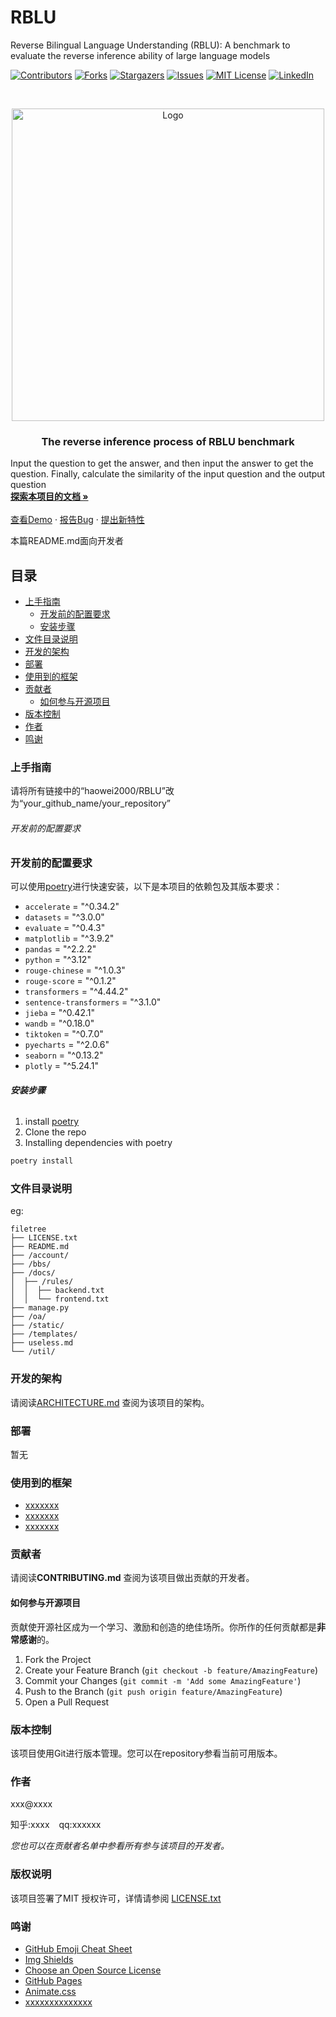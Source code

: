 

# RBLU

Reverse Bilingual Language Understanding (RBLU): A benchmark to evaluate the reverse inference ability of
large language models

<!-- PROJECT SHIELDS -->

[![Contributors][contributors-shield]][contributors-url]
[![Forks][forks-shield]][forks-url]
[![Stargazers][stars-shield]][stars-url]
[![Issues][issues-shield]][issues-url]
[![MIT License][license-shield]][license-url]
[![LinkedIn][linkedin-shield]][linkedin-url]

<!-- PROJECT LOGO -->
<br />

<p align="center">
  <a href="https://github.com/haowei2000/RBLU/">
    <img src="Latex/figure/sum.png" alt="Logo" width="500" height="500">
  </a>

  <h3 align="center">The reverse inference process of RBLU benchmark</h3>
  <p align="left">
    Input the question to get the answer, and then input the answer to get the question. Finally, calculate the similarity of the input question and the output question
    <br />
    <a href="https://github.com/haowei2000/RBLU"><strong>探索本项目的文档 »</strong></a>
    <br />
    <br />
    <a href="https://github.com/haowei2000/RBLU">查看Demo</a>
    ·
    <a href="https://github.com/haowei2000/RBLU/issues">报告Bug</a>
    ·
    <a href="https://github.com/haowei2000/RBLU/issues">提出新特性</a>
  </p>

</p>


 本篇README.md面向开发者
 
## 目录

- [上手指南](#上手指南)
  - [开发前的配置要求](#开发前的配置要求)
  - [安装步骤](#安装步骤)
- [文件目录说明](#文件目录说明)
- [开发的架构](#开发的架构)
- [部署](#部署)
- [使用到的框架](#使用到的框架)
- [贡献者](#贡献者)
  - [如何参与开源项目](#如何参与开源项目)
- [版本控制](#版本控制)
- [作者](#作者)
- [鸣谢](#鸣谢)

### 上手指南

请将所有链接中的“haowei2000/RBLU”改为“your_github_name/your_repository”



###### 开发前的配置要求

### 开发前的配置要求

可以使用[poetry](https://python-poetry.org/)进行快速安装，以下是本项目的依赖包及其版本要求：

- `accelerate` = "^0.34.2"
- `datasets` = "^3.0.0"
- `evaluate` = "^0.4.3"
- `matplotlib` = "^3.9.2"
- `pandas` = "^2.2.2"
- `python` = "^3.12"
- `rouge-chinese` = "^1.0.3"
- `rouge-score` = "^0.1.2"
- `transformers` = "^4.44.2"
- `sentence-transformers` = "^3.1.0"
- `jieba` = "^0.42.1"
- `wandb` = "^0.18.0"
- `tiktoken` = "^0.7.0"
- `pyecharts` = "^2.0.6"
- `seaborn` = "^0.13.2"
- `plotly` = "^5.24.1"

###### **安装步骤**

1. install [poetry](https://python-poetry.org/)
2. Clone the repo
3. Installing dependencies with poetry
```sh
poetry install
```

### 文件目录说明
eg:

```
filetree 
├── LICENSE.txt
├── README.md
├── /account/
├── /bbs/
├── /docs/
│  ├── /rules/
│  │  ├── backend.txt
│  │  └── frontend.txt
├── manage.py
├── /oa/
├── /static/
├── /templates/
├── useless.md
└── /util/

```





### 开发的架构 

请阅读[ARCHITECTURE.md](https://github.com/haowei2000/RBLU/blob/master/ARCHITECTURE.md) 查阅为该项目的架构。

### 部署

暂无

### 使用到的框架

- [xxxxxxx](https://getbootstrap.com)
- [xxxxxxx](https://jquery.com)
- [xxxxxxx](https://laravel.com)

### 贡献者

请阅读**CONTRIBUTING.md** 查阅为该项目做出贡献的开发者。

#### 如何参与开源项目

贡献使开源社区成为一个学习、激励和创造的绝佳场所。你所作的任何贡献都是**非常感谢**的。


1. Fork the Project
2. Create your Feature Branch (`git checkout -b feature/AmazingFeature`)
3. Commit your Changes (`git commit -m 'Add some AmazingFeature'`)
4. Push to the Branch (`git push origin feature/AmazingFeature`)
5. Open a Pull Request



### 版本控制

该项目使用Git进行版本管理。您可以在repository参看当前可用版本。

### 作者

xxx@xxxx

知乎:xxxx  &ensp; qq:xxxxxx    

 *您也可以在贡献者名单中参看所有参与该项目的开发者。*

### 版权说明

该项目签署了MIT 授权许可，详情请参阅 [LICENSE.txt](https://github.com/haowei2000/RBLU/blob/master/LICENSE.txt)

### 鸣谢


- [GitHub Emoji Cheat Sheet](https://www.webpagefx.com/tools/emoji-cheat-sheet)
- [Img Shields](https://shields.io)
- [Choose an Open Source License](https://choosealicense.com)
- [GitHub Pages](https://pages.github.com)
- [Animate.css](https://daneden.github.io/animate.css)
- [xxxxxxxxxxxxxx](https://connoratherton.com/loaders)

<!-- links -->
[your-project-path]:haowei2000/RBLU
[contributors-shield]: https://img.shields.io/github/contributors/haowei2000/RBLU.svg?style=flat-square
[contributors-url]: https://github.com/haowei2000/RBLU/graphs/contributors
[forks-shield]: https://img.shields.io/github/forks/haowei2000/RBLU.svg?style=flat-square
[forks-url]: https://github.com/haowei2000/RBLU/network/members
[stars-shield]: https://img.shields.io/github/stars/haowei2000/RBLU.svg?style=flat-square
[stars-url]: https://github.com/haowei2000/RBLU/stargazers
[issues-shield]: https://img.shields.io/github/issues/haowei2000/RBLU.svg?style=flat-square
[issues-url]: https://img.shields.io/github/issues/haowei2000/RBLU.svg
[license-shield]: https://img.shields.io/github/license/haowei2000/RBLU.svg?style=flat-square
[license-url]: https://github.com/haowei2000/RBLU/blob/master/LICENSE.txt
[linkedin-shield]: https://img.shields.io/badge/-LinkedIn-black.svg?style=flat-square&logo=linkedin&colorB=555
[linkedin-url]: https://linkedin.com/in/shaojintian




